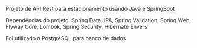 Projeto de API Rest para estacionamento usando Java e SpringBoot

Dependências do projeto: 
Spring Data JPA, 
Spring Validation, 
Spring Web, 
Flyway Core, 
Lombok, 
Spring Security, 
Hibernate Envers

Foi utilizado o PostgreSQL para banco de dados